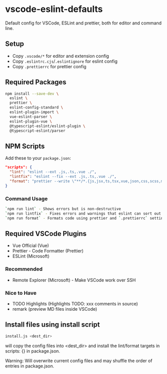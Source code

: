 # vscode-eslint-defaults

Default config for VSCode, ESLint and prettier, both for editor and command line.

## Setup

- Copy `.vscode/*` for editor and extension config
- Copy `.eslintrc.cjs`/`.eslintignore` for eslint config
- Copy `.prettierrc` for prettier config

## Required Packages

```bash
npm install --save-dev \
  eslint \
  prettier \
  eslint-config-standard \
  eslint-plugin-import \
  vue-eslint-parser \
  eslint-plugin-vue \
  @typescript-eslint/eslint-plugin \
  @typescript-eslint/parser
```

## NPM Scripts

Add these to your `package.json`:

```json
"scripts": {
  "lint": "eslint --ext .js,.ts,.vue ./",
  "lintfix": "eslint --fix --ext .js,.ts,.vue ./",
  "format": "prettier --write \"**/*.{js,jsx,ts,tsx,vue,json,css,scss,md}\""
}
```

### Command Usage

```bash
`npm run lint` - Shows errors but is non-destructive
`npm run lintfix` - Fixes errors and warnings that eslint can sort out itself
`npm run format` - Formats code using prettier and `.prettierrc` settings
```

## Required VSCode Plugins

- Vue Official (Vue)
- Prettier - Code Formatter (Prettier)
- ESLint (Microsoft)

### Recommended

- Remote Explorer (Microsoft) - Make VSCode work over SSH

### Nice to Have

- TODO Highlights (Highlights TODO: xxx comments in source)
- remark (preview MD files inside VSCode)

## Install files using install script

```bash
install.js <dest_dir>
```
will copy the config files into <dest_dir> and install the lint/format targets in
scripts: {} in package.json.

Warning: Will overwrite current config files and may shuffle the order of entries in package.json.


